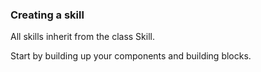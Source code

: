 ### Creating a skill
All skills inherit from the class Skill.

Start by building up your components and building blocks. 
